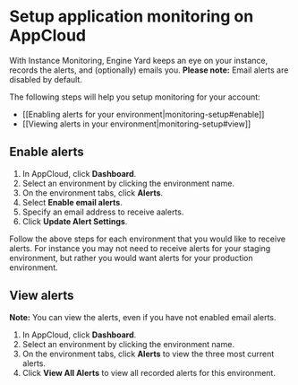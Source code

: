 # Setup application monitoring on AppCloud

With Instance Monitoring, Engine Yard keeps an eye on your instance, 
records the alerts, and (optionally) emails you. **Please note:** Email
alerts are disabled by default.  

The following steps will help you setup monitoring for your account:

* [[Enabling alerts for your environment|monitoring-setup#enable]]
* [[Viewing alerts in your environment|monitoring-setup#view]]

<h2 id="enable">Enable alerts</h2>

1. In AppCloud, click **Dashboard**.
2. Select an environment by clicking the environment name.
3. On the environment tabs, click **Alerts**.
4. Select **Enable email alerts**.
5. Specify an email address to receive aalerts.
6. Click **Update Alert Settings**.

Follow the above steps for each environment that you would like to receive 
alerts.  For instance you may not need to receive alerts for your staging 
environment, but rather you would want alerts for your production environment.

<h2 id="view">View alerts</h2>

**Note:** You can view the alerts, even if you have not enabled email alerts.

1. In AppCloud, click **Dashboard**.
2. Select an environment by clicking the environment name.
3. On the environment tabs, click **Alerts** to view the three most current alerts.
3. Click  **View All Alerts** to view all recorded alerts for this environment.